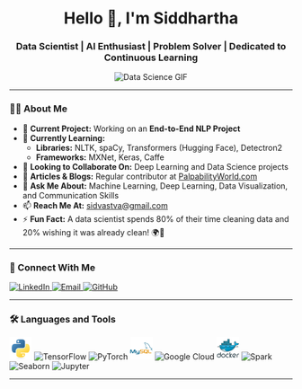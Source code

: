 <h1 align="center">Hello 👋, I'm Siddhartha</h1>
<h3 align="center">Data Scientist | AI Enthusiast | Problem Solver | Dedicated to Continuous Learning</h3>

<p align="center">
  <img src="https://media.giphy.com/media/f3iwJFOVOwuy7K6FFw/giphy.gif" alt="Data Science GIF" width="300"/>
</p>

---

### 🧑‍💻 About Me

- 🔭 **Current Project:** Working on an **End-to-End NLP Project**
- 🌱 **Currently Learning:**  
  - **Libraries:** NLTK, spaCy, Transformers (Hugging Face), Detectron2  
  - **Frameworks:** MXNet, Keras, Caffe
- 👯 **Looking to Collaborate On:** Deep Learning and Data Science projects
- 📝 **Articles & Blogs:** Regular contributor at [PalpabilityWorld.com](https://PalpabilityWorld.com)
- 💬 **Ask Me About:** Machine Learning, Deep Learning, Data Visualization, and Communication Skills
- 📫 **Reach Me At:** sidvastva@gmail.com
- ⚡ **Fun Fact:** A data scientist spends 80% of their time cleaning data and 20% wishing it was already clean! 🌍🤔  

---

### 🔗 Connect With Me
<p align="left">
  <a href="https://linkedin.com/in/siddhartha-shrivastva" target="_blank">
    <img src="https://cdn.jsdelivr.net/gh/devicons/devicon/icons/linkedin/linkedin-original.svg" alt="LinkedIn" width="40" height="40"/>
  </a>
  <a href="mailto:sidvastva@gmail.com" target="_blank">
    <img src="https://cdn-icons-png.flaticon.com/512/732/732200.png" alt="Email" width="40" height="40"/>
  </a>
  <a href="https://github.com/siddhartha3252" target="_blank">
    <img src="https://www.vectorlogo.zone/logos/github/github-tile.svg" alt="GitHub" width="40" height="40"/>
  </a>
</p>

---

### 🛠️ Languages and Tools
<p align="left">
  <img src="https://raw.githubusercontent.com/devicons/devicon/master/icons/python/python-original.svg" alt="Python" width="40" height="40"/>
  <img src="https://www.vectorlogo.zone/logos/tensorflow/tensorflow-icon.svg" alt="TensorFlow" width="40" height="40"/>
  <img src="https://www.vectorlogo.zone/logos/pytorch/pytorch-icon.svg" alt="PyTorch" width="40" height="40"/>
  <img src="https://raw.githubusercontent.com/devicons/devicon/master/icons/mysql/mysql-original-wordmark.svg" alt="MySQL" width="40" height="40"/>
  <img src="https://www.vectorlogo.zone/logos/google_cloud/google_cloud-icon.svg" alt="Google Cloud" width="40" height="40"/>
  <img src="https://raw.githubusercontent.com/devicons/devicon/master/icons/docker/docker-original-wordmark.svg" alt="Docker" width="40" height="40"/>
  <img src="https://www.vectorlogo.zone/logos/apache_spark/apache_spark-icon.svg" alt="Spark" width="40" height="40"/>
  <img src="https://raw.githubusercontent.com/mwaskom/seaborn/master/doc/_static/logo-mark-lightbg.svg" alt="Seaborn" width="40" height="40"/>
  <img src="https://cdn.jsdelivr.net/gh/devicons/devicon/icons/jupyter/jupyter-original.svg" alt="Jupyter" width="40" height="40"/>
</p>

---
